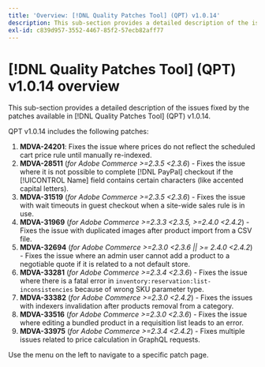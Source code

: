 ```yaml
---
title: 'Overview: [!DNL Quality Patches Tool] (QPT) v1.0.14'
description: This sub-section provides a detailed description of the issues fixed by the patches available in [!DNL Quality Patches Tool] (QPT) v1.0.14.
exl-id: c839d957-3552-4467-85f2-57ecb82aff77
---
```

# [!DNL Quality Patches Tool] (QPT) v1.0.14 overview

This sub-section provides a detailed description of the issues fixed by the patches available in [!DNL Quality Patches Tool] (QPT) v1.0.14.

QPT v1.0.14 includes the following patches:

1. **MDVA-24201**: Fixes the issue where prices do not reflect the scheduled cart price rule until manually re-indexed.
1. **MDVA-28511** (*for Adobe Commerce >=2.3.5 <2.3.6*) - Fixes the issue where it is not possible to complete [!DNL PayPal] checkout if the [!UICONTROL Name] field contains certain characters (like accented capital letters).
1. **MDVA-31519** (*for Adobe Commerce >=2.3.5 <2.3.6*) - Fixes the issue with wait timeouts in guest checkout when a site-wide sales rule is in use.
1. **MDVA-31969** (*for Adobe Commerce >=2.3.3 <2.3.5, >=2.4.0 <2.4.2*) - Fixes the issue with duplicated images after product import from a CSV file.
1. **MDVA-32694** (*for Adobe Commerce >=2.3.0 <2.3.6 || >= 2.4.0 <2.4.2*) - Fixes the issue where an admin user cannot add a product to a negotiable quote if it is related to a not default store.
1. **MDVA-33281** (*for Adobe Commerce >=2.3.4 <2.3.6*) - Fixes the issue where there is a fatal error in `inventory:reservation:list-inconsistencies` because of wrong SKU parameter type.
1. **MDVA-33382** (*for Adobe Commerce >=2.3.0 <2.4.2*) - Fixes the issues with indexers invalidation after products removal from a category.
1. **MDVA-33516** (*for Adobe Commerce >=2.3.0 <2.3.6*) - Fixes the issue where editing a bundled product in a requisition list leads to an error.
1. **MDVA-33975** (*for Adobe Commerce >=2.3.4 <2.4.2*) - Fixes multiple issues related to price calculation in GraphQL requests.

Use the menu on the left to navigate to a specific patch page.
